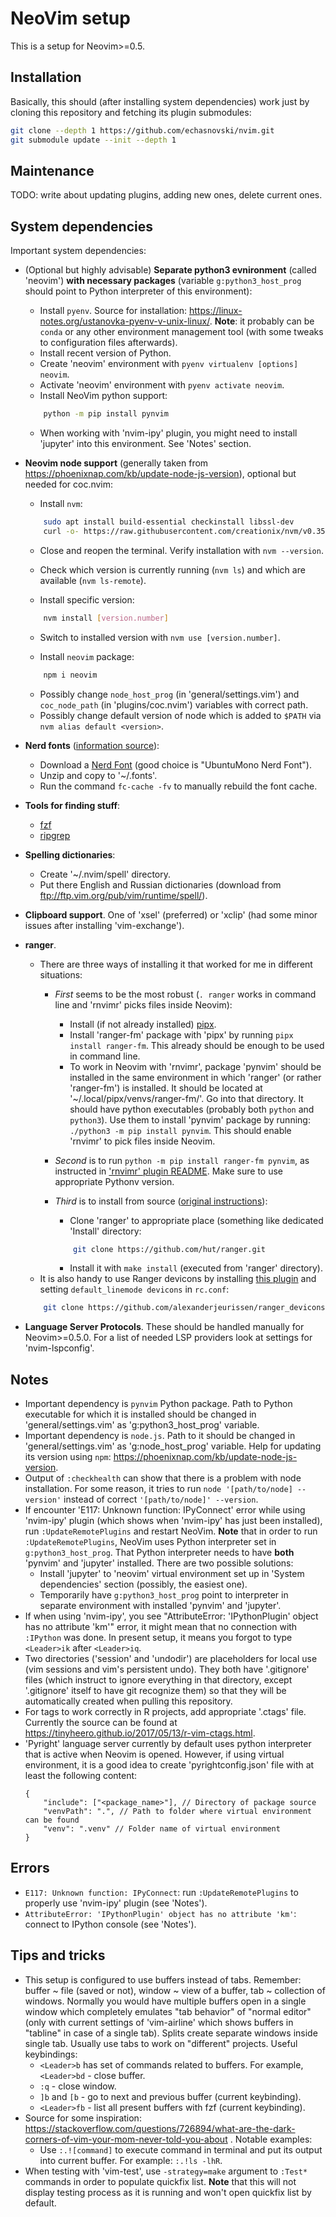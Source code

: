 # NeoVim setup

This is a setup for Neovim>=0.5.

## Installation

Basically, this should (after installing system dependencies) work just by cloning this repository and fetching its plugin submodules:

```bash
git clone --depth 1 https://github.com/echasnovski/nvim.git
git submodule update --init --depth 1
```

## Maintenance

TODO: write about updating plugins, adding new ones, delete current ones.

## System dependencies

Important system dependencies:

- (Optional but highly advisable) **Separate python3 evnironment** (called 'neovim') **with necessary packages** (variable `g:python3_host_prog` should point to Python interpreter of this environment):
    - Install `pyenv`. Source for installation:  https://linux-notes.org/ustanovka-pyenv-v-unix-linux/. **Note**: it probably can be `conda` or any other environment management tool (with some tweaks to configuration files afterwards).
    - Install recent version of Python.
    - Create 'neovim' environment with `pyenv virtualenv [options] neovim`.
    - Activate 'neovim' environment with `pyenv activate neovim`.
    - Install NeoVim python support:

    ```bash
        python -m pip install pynvim
    ```
    - When working with 'nvim-ipy' plugin, you might need to install 'jupyter' into this environment. See 'Notes' section.

- **Neovim node support** (generally taken from https://phoenixnap.com/kb/update-node-js-version), optional but needed for coc.nvim:

    - Install `nvm`:

    ```bash
        sudo apt install build-essential checkinstall libssl-dev
        curl -o- https://raw.githubusercontent.com/creationix/nvm/v0.35.1/install.sh | bash
    ```

    - Close and reopen the terminal. Verify installation with `nvm --version`.

    - Check which version is currently running (`nvm ls`) and which are available (`nvm ls-remote`).

    - Install specific version:

    ```bash
        nvm install [version.number]
    ```

    - Switch to installed version with `nvm use [version.number]`.

    - Install `neovim` package:

    ```bash
        npm i neovim
    ```

    - Possibly change `node_host_prog` (in 'general/settings.vim') and `coc_node_path` (in 'plugins/coc.nvim') variables with correct path.
    - Possibly change default version of node which is added to `$PATH` via `nvm alias default <version>`.

- **Nerd fonts** ([information source](https://gist.github.com/matthewjberger/7dd7e079f282f8138a9dc3b045ebefa0)):
    - Download a [Nerd Font](https://www.nerdfonts.com/) (good choice is "UbuntuMono Nerd Font").
    - Unzip and copy to '~/.fonts'.
    - Run the command `fc-cache -fv` to manually rebuild the font cache.

- **Tools for finding stuff**:
    - [fzf](https://github.com/junegunn/fzf#installation)
    - [ripgrep](https://github.com/BurntSushi/ripgrep#installation)

- **Spelling dictionaries**:
    - Create '~/.nvim/spell' directory.
    - Put there English and Russian dictionaries (download from ftp://ftp.vim.org/pub/vim/runtime/spell/).

- **Clipboard support**. One of 'xsel' (preferred) or 'xclip' (had some minor issues after installing 'vim-exchange').

- **ranger**.
    - There are three ways of installing it that worked for me in different situations:
        - _First_ seems to be the most robust (`. ranger` works in command line and 'rnvimr' picks files inside Neovim):
            - Install (if not already installed) [pipx](https://github.com/pipxproject/pipx).
            - Install 'ranger-fm' package with 'pipx' by running `pipx install ranger-fm`. This already should be enough to be used in command line.
            - To work in Neovim with 'rnvimr', package 'pynvim' should be installed in the same environment in which 'ranger' (or rather 'ranger-fm') is installed. It should be located at '~/.local/pipx/venvs/ranger-fm/'. Go into that directory. It should have python executables (probably both `python` and `python3`). Use them to install 'pynvim' package by running: `./python3 -m pip install pynvim`. This should enable 'rnvimr' to pick files inside Neovim.
        - _Second_ is to run `python -m pip install ranger-fm pynvim`, as instructed in ['rnvimr' plugin README](https://github.com/kevinhwang91/rnvimr#dependence). Make sure to use appropriate Pythonv version.
        - _Third_ is to install from source ([original instructions](https://vitux.com/how-to-install-ranger-terminal-file-manager-on-linux/)):
            - Clone 'ranger' to appropriate place (something like dedicated 'Install' directory:

            ```bash
                git clone https://github.com/hut/ranger.git
            ```

            - Install it with `make install` (executed from 'ranger' directory).
    - It is also handy to use Ranger devicons by installing [this plugin](https://github.com/alexanderjeurissen/ranger_devicons) and setting `default_linemode devicons` in `rc.conf`:

    ```bash
        git clone https://github.com/alexanderjeurissen/ranger_devicons ~/.config/ranger/plugins/ranger_devicons
    ```

- **Language Server Protocols**. These should be handled manually for Neovim>=0.5.0. For a list of needed LSP providers look at settings for 'nvim-lspconfig'.

## Notes

- Important dependency is `pynvim` Python package. Path to Python executable for which it is installed should be changed in 'general/settings.vim' as 'g:python3_host_prog' variable.
- Important dependency is `node.js`. Path to it should be changed in 'general/settings.vim' as 'g:node_host_prog' variable. Help for updating its version using `npm`: https://phoenixnap.com/kb/update-node-js-version.
- Output of `:checkhealth` can show that there is a problem with node installation. For some reason, it tries to run `node '[path/to/node] --version'` instead of correct `'[path/to/node]' --version`.
- If encounter 'E117: Unknown function: IPyConnect' error while using 'nvim-ipy' plugin (which shows when 'nvim-ipy' has just been installed), run `:UpdateRemotePlugins` and restart NeoVim. **Note** that in order to run `:UpdateRemotePlugins`, NeoVim uses Python interpreter set in `g:python3_host_prog`. That Python interpreter needs to have **both** 'pynvim' and 'jupyter' installed. There are two possible solutions:
    - Install 'jupyter' to 'neovim' virtual environment set up in 'System dependencies' section (possibly, the easiest one).
    - Temporarily have `g:python3_host_prog` point to interpreter in separate environment with installed 'pynvim' and 'jupyter'.
- If when using 'nvim-ipy', you see "AttributeError: 'IPythonPlugin' object has no attribute 'km'" error, it might mean that no connection with `:IPython` was done.  In present setup, it means you forgot to type `<Leader>ik` after `<Leader>iq`.
- Two directories ('session' and 'undodir') are placeholders for local use (vim sessions and vim's persistent undo). They both have '.gitignore' files (which instruct to ignore everything in that directory, except '.gitignore' itself to have git recognize them) so that they will be automatically created when pulling this repository.
- For tags to work correctly in R projects, add appropriate '.ctags' file. Currently the source can be found at https://tinyheero.github.io/2017/05/13/r-vim-ctags.html.
- 'Pyright' language server currently by default uses python interpreter that is active when Neovim is opened. However, if using virtual environment, it is a good idea to create 'pyrightconfig.json' file with at least the following content:
    ```
    {
        "include": ["<package_name>"], // Directory of package source
        "venvPath": ".", // Path to folder where virtual environment can be found
        "venv": ".venv" // Folder name of virtual environment
    }
    ```

## Errors

- `E117: Unknown function: IPyConnect`: run `:UpdateRemotePlugins` to properly use 'nvim-ipy' plugin (see 'Notes').
- `AttributeError: 'IPythonPlugin' object has no attribute 'km'`: connect to IPython console (see 'Notes').

## Tips and tricks

- This setup is configured to use buffers instead of tabs. Remember: buffer ~ file (saved or not), window ~ view of a buffer, tab ~ collection of windows. Normally you would have multiple buffers open in a single window which completely emulates "tab behavior" of "normal editor" (only with current settings of 'vim-airline' which shows buffers in "tabline" in case of a single tab). Splits create separate windows inside single tab. Usually use tabs to work on "different" projects. Useful keybindings:
    - `<Leader>b` has set of commands related to buffers. For example, `<Leader>bd` - close buffer.
    - `:q` - close window.
    - `]b` and `[b` - go to next and previous buffer (current keybinding).
    - `<Leader>fb` - list all present buffers with fzf (current keybinding).
- Source for some inspiration: https://stackoverflow.com/questions/726894/what-are-the-dark-corners-of-vim-your-mom-never-told-you-about . Notable examples:
    - Use `:.![command]` to execute command in terminal and put its output into current buffer. For example: `:.!ls -lhR`.
- When testing with 'vim-test', use `-strategy=make` argument to `:Test*` commands in order to populate quickfix list. **Note** that this will not display testing process as it is running and won't open quickfix list by default.
